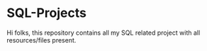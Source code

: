 # SQL-Projects
Hi folks, this repository contains all my SQL related project with all resources/files present.

